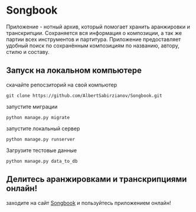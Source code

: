# Songbook
Приложение - нотный архив, который помогает хранить аранжировки и транскрипции. 
Сохраняется вся информация о композиции,
а так же партии всех инструментов и партитура. Приложение предоставляет удобный поиск
по сохранённым композициям по названию, автору, стилю и составу.
## Запуск на локальном компьютере
скачайте репосзиторий на свой компьютер
```commandline
git clone https://github.com/AlbertSabirzianov/Songbook.git
```
запустите миграции
```commandline
python manage.py migrate
```
запустите локальный сервер
```commandline
python manage.py runserver
```
Загрузите тестовые данные
```commandline
python manage.py data_to_db
```
## Делитесь аранжировками и транскрипциями онлайн!
заходите на сайт [Songbook](https://yoursongbook.ru) 
и пользуйтесь приложением онлайн!
